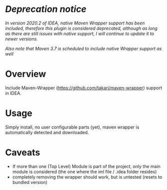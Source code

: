 # _Deprecation notice_

_In version 2020.2 of IDEA, native Maven Wrapper support has been included, therefore this plugin is considered deprecated,
although as long as there are still issues with native support, I will continue to update it to newer versions._

_Also note that Maven 3.7 is scheduled to include native Wrapper support as well_

# Overview

Include Maven-Wrapper (https://github.com/takari/maven-wrapper) support in
IDEA.

# Usage

Simply install, no user configurable parts (yet), maven wrapper is automatically detected
and downloaded.

# Caveats

- If more than one (Top Level) Module is part of the project, only the main
module is considered (the one where the iml file / .idea folder resides)
- completely removing the wrapper should work, but is untested (resets to bundled version)




